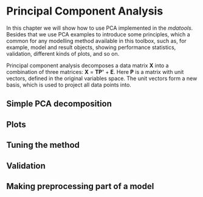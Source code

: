 # Principal Component Analysis

In this chapter we will show how to use PCA implemented in the *mdatools*. Besides that we use PCA examples to introduce some principles, which a common for any modelling method available in this toolbox, such as, for example, model and result objects, showing performance statistics, validation, different kinds of plots, and so on.

Principal component analysis decomposes a data matrix **X** into a combination of three matrices: **X** = **TP'** + **E**. Here **P** is a matrix with unit vectors, defined in the original variables space. The unit vectors form a new basis, which is used to project all data points into. 

## Simple PCA decomposition

## Plots

## Tuning the method

## Validation

## Making preprocessing part of a model

